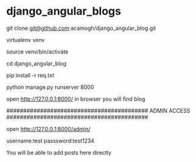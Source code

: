 # django_angular_blogs

git clone git@github.com:acamogh/django_angular_blog.git

virtualenv venv

source venv/bin/activate

cd django_angular_blog

pip install -r req.txt

python manage.py runserver 8000

open http://127.0.0.1:8000/ in browser you will find blog

##########################################
ADMIN ACCESS
##########################################

open http://127.0.0.1:8000/admin/

username:test  passsword:test1234

You will be able to add posts here directly